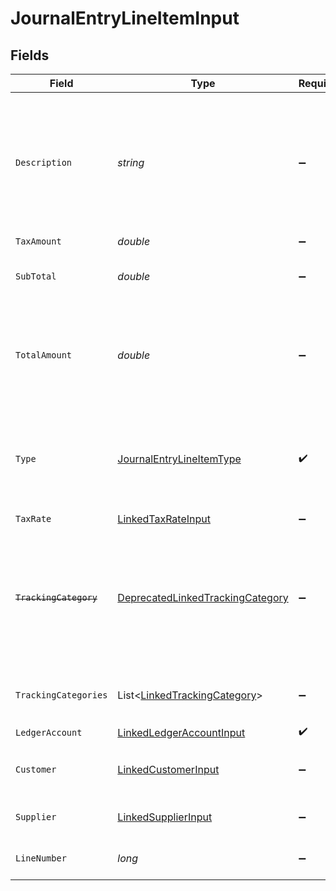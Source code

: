 # JournalEntryLineItemInput


## Fields

| Field                                                                                                                   | Type                                                                                                                    | Required                                                                                                                | Description                                                                                                             | Example                                                                                                                 |
| ----------------------------------------------------------------------------------------------------------------------- | ----------------------------------------------------------------------------------------------------------------------- | ----------------------------------------------------------------------------------------------------------------------- | ----------------------------------------------------------------------------------------------------------------------- | ----------------------------------------------------------------------------------------------------------------------- |
| `Description`                                                                                                           | *string*                                                                                                                | :heavy_minus_sign:                                                                                                      | User defined description                                                                                                | Model Y is a fully electric, mid-size SUV, with seating for up to seven, dual motor AWD and unparalleled protection.    |
| `TaxAmount`                                                                                                             | *double*                                                                                                                | :heavy_minus_sign:                                                                                                      | Tax amount                                                                                                              | 27500                                                                                                                   |
| `SubTotal`                                                                                                              | *double*                                                                                                                | :heavy_minus_sign:                                                                                                      | Sub-total amount, normally before tax.                                                                                  | 27500                                                                                                                   |
| `TotalAmount`                                                                                                           | *double*                                                                                                                | :heavy_minus_sign:                                                                                                      | Debit entries are considered positive, and credit entries are considered negative.                                      | 27500                                                                                                                   |
| `Type`                                                                                                                  | [JournalEntryLineItemType](../../Models/Components/JournalEntryLineItemType.md)                                         | :heavy_check_mark:                                                                                                      | Debit entries are considered positive, and credit entries are considered negative.                                      | debit                                                                                                                   |
| `TaxRate`                                                                                                               | [LinkedTaxRateInput](../../Models/Components/LinkedTaxRateInput.md)                                                     | :heavy_minus_sign:                                                                                                      | N/A                                                                                                                     |                                                                                                                         |
| ~~`TrackingCategory`~~                                                                                                  | [DeprecatedLinkedTrackingCategory](../../Models/Components/DeprecatedLinkedTrackingCategory.md)                         | :heavy_minus_sign:                                                                                                      | : warning: ** DEPRECATED **: This will be removed in a future release, please migrate away from it as soon as possible. |                                                                                                                         |
| `TrackingCategories`                                                                                                    | List<[LinkedTrackingCategory](../../Models/Components/LinkedTrackingCategory.md)>                                       | :heavy_minus_sign:                                                                                                      | A list of linked tracking categories.                                                                                   |                                                                                                                         |
| `LedgerAccount`                                                                                                         | [LinkedLedgerAccountInput](../../Models/Components/LinkedLedgerAccountInput.md)                                         | :heavy_check_mark:                                                                                                      | N/A                                                                                                                     |                                                                                                                         |
| `Customer`                                                                                                              | [LinkedCustomerInput](../../Models/Components/LinkedCustomerInput.md)                                                   | :heavy_minus_sign:                                                                                                      | The customer this entity is linked to.                                                                                  |                                                                                                                         |
| `Supplier`                                                                                                              | [LinkedSupplierInput](../../Models/Components/LinkedSupplierInput.md)                                                   | :heavy_minus_sign:                                                                                                      | The supplier this entity is linked to.                                                                                  |                                                                                                                         |
| `LineNumber`                                                                                                            | *long*                                                                                                                  | :heavy_minus_sign:                                                                                                      | Line number of the resource                                                                                             | 1                                                                                                                       |